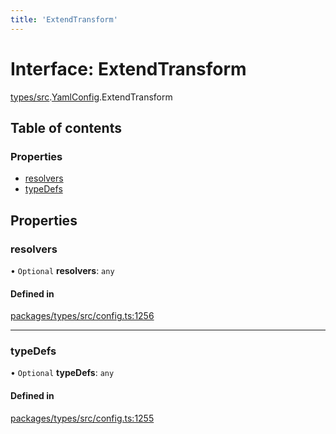 ```yaml
---
title: 'ExtendTransform'
---
```


# Interface: ExtendTransform

[types/src](../modules/types_src).[YamlConfig](../modules/types_src.YamlConfig).ExtendTransform

## Table of contents

### Properties

- [resolvers](types_src.YamlConfig.ExtendTransform#resolvers)
- [typeDefs](types_src.YamlConfig.ExtendTransform#typedefs)

## Properties

### resolvers

• `Optional` **resolvers**: `any`

#### Defined in

[packages/types/src/config.ts:1256](https://github.com/Urigo/graphql-mesh/blob/master/packages/types/src/config.ts#L1256)

___

### typeDefs

• `Optional` **typeDefs**: `any`

#### Defined in

[packages/types/src/config.ts:1255](https://github.com/Urigo/graphql-mesh/blob/master/packages/types/src/config.ts#L1255)
